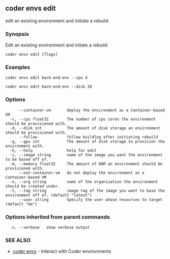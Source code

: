 ## coder envs edit

edit an existing environment and initiate a rebuild.

### Synopsis

Edit an existing environment and initate a rebuild.

```
coder envs edit [flags]
```

### Examples

```
coder envs edit back-end-env --cpu 4

coder envs edit back-end-env --disk 20
```

### Options

```
      --container-vm       deploy the environment as a Container-based VM
  -c, --cpu float32        The number of cpu cores the environment should be provisioned with.
  -d, --disk int           The amount of disk storage an environment should be provisioned with.
      --follow             follow buildlog after initiating rebuild
  -g, --gpu int            The amount of disk storage to provision the environment with.
  -h, --help               help for edit
  -i, --image string       name of the image you want the environment to be based off of.
  -m, --memory float32     The amount of RAM an environment should be provisioned with.
      --not-container-vm   do not deploy the environment as a Container-based VM
  -o, --org string         name of the organization the environment should be created under.
  -t, --tag string         image tag of the image you want to base the environment off of. (default "latest")
      --user string        Specify the user whose resources to target (default "me")
```

### Options inherited from parent commands

```
  -v, --verbose   show verbose output
```

### SEE ALSO

* [coder envs](coder_envs.md)	 - Interact with Coder environments

